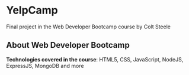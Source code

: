 # YelpCamp
Final project in the Web Developer Bootcamp course by Colt Steele

## About Web Developer Bootcamp
**Technologies covered in the course**: HTML5, CSS, JavaScript, NodeJS, ExpressJS, MongoDB and more

